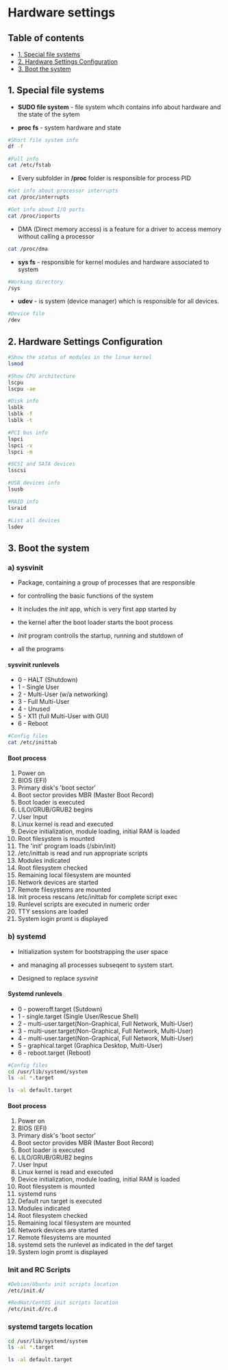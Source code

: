 # Hardware settings

## Table of contents

- [1. Special file systems](#SFS)
- [2. Hardware Settings Configuration](#HSK)
- [3. Boot the system](#BTS)

## 1. Special file systems <a name="SFS"></a>

- **SUDO file system** - file system whcih contains info about hardware and the state of the sytem

- **proc fs** - system hardware and state

```bash
#Short file system info 
df -f

#Full info
cat /etc/fstab
```
- Every subfolder in **/proc** folder is responsible for process PID

```bash
#Get info about processor interrupts
cat /proc/interrupts

#Get info about I/O ports
cat /proc/ioports
```

- DMA (Direct memory access) is a feature for a driver to access memory without calling a processor

```bash
cat /proc/dma
```

- **sys fs** - responsible for kernel modules and hardware associated to system

```bash
#Working directory
/sys
```

- **udev** - is system (device manager) which is responsible for all devices. 

```bash
#Device file
/dev
```

## 2. Hardware Settings Configuration <a name="HSK"></a>

```bash
#Show the status of modules in the linux kernel
lsmod

#Show CPU architecture
lscpu
lscpu -ae

#Disk info
lsblk
lsblk -f
lsblk -t

#PCI bus info
lspci
lspci -v
lspci -m

#SCSI and SATA devices
lsscsi

#USB devices info
lsusb

#RAID info
lsraid

#List all devices
lsdev
```

## 3. Boot the system <a name="BTS"></a>

### a) sysvinit

- Package, containing a group of processes that are responsible 
- for controlling the basic functions of the system

- It includes the *init* app, which is very first app started by 
- the kernel after the boot loader starts the boot process

- *Init* program controlls the startup, running and stutdown of
- all the programs

#### sysvinit runlevels

- 0 - HALT (Shutdown)
- 1 - Single User
- 2 - Multi-User (w/a networking)
- 3 - Full Multi-User
- 4 - Unused
- 5 - X11 (full Multi-User with GUI)
- 6 - Reboot

```bash
#Config files
cat /etc/inittab
```

#### Boot process 

1. Power on
2. BIOS (EFI)
3. Primary disk's 'boot sector'
4. Boot sector provides MBR (Master Boot Record)
5. Boot loader is executed
6. LILO/GRUB/GRUB2 begins
7. User Input
8. Linux kernel is read and executed
9. Device initialization, module loading, initial RAM is loaded
10. Root filesystem is mounted
11. The 'init' program loads (/sbin/init)
12. /etc/inittab is read and run appropriate scripts
13. Modules indicated
14. Root filesystem checked
15. Remaining local filesystem are mounted
16. Network devices are started
17. Remote filesystems are mounted
18. Init process rescans /etc/inittab for complete script exec
19. Runlevel scripts are executed in numeric order
20. TTY sessions are loaded
21. System login promt is displayed

### b) systemd

- Initialization system for bootstrapping the user space
- and managing all processes subseqent to system start.

- Designed to replace *sysvinit*

#### Systemd runlevels

- 0 - poweroff.target (Sutdown)
- 1 - single.target (Single User/Rescue Shell)
- 2 - multi-user.target(Non-Graphical, Full Network, Multi-User)
- 3 - multi-user.target(Non-Graphical, Full Network, Multi-User)
- 4 - multi-user.target(Non-Graphical, Full Network, Multi-User)
- 5 - graphical.target (Graphica Desktop, Multi-User)
- 6 - reboot.target (Reboot)

```bash
#Config files
cd /usr/lib/systemd/system
ls -al *.target

ls -al default.target
```

#### Boot process

1. Power on
2. BIOS (EFI) 
3. Primary disk's 'boot sector'
4. Boot sector provides MBR (Master Boot Record)
5. Boot loader is executed
6. LILO/GRUB/GRUB2 begins
7. User Input
8. Linux kernel is read and executed
9. Device initialization, module loading, initial RAM is loaded
10. Root filesystem is mounted
11. systemd runs
12. Default run target is executed
13. Modules indicated
14. Root filesystem checked
15. Remaining local filesystem are mounted
16. Network devices are started
17. Remote filesystems are mounted
18. systemd sets the runlevel as indicated in the def target
19. System login promt is displayed

### Init and RC Scripts

```bash
#Debian/Ubuntu init scripts location
/etc/init.d/

#RedHat/CentOS init scripts location
/etc/init.d/rc.d
```

### systemd targets location

```bash
cd /usr/lib/systemd/system
ls -al *.target

ls -al default.target
```






